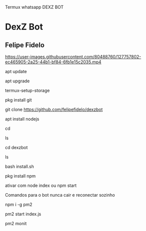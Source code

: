 Termux whatsapp DEXZ BOT

# DexZ Bot 
## Felipe Fidelo 

https://user-images.githubusercontent.com/80488760/127757802-ec465905-2a25-44b1-bf84-6fb1e15c2035.mp4

apt update 

apt upgrade 

termux-setup-storage 

pkg install git

git clone https://github.com/felipefidelo/dexzbot

apt install nodejs 

cd 

ls

cd dexzbot

ls

bash install.sh

pkg install npm 

ativar com node index ou npm start 


Comandos para o bot nunca cair e reconectar sozinho

npm i -g pm2 

pm2 start index.js

pm2 monit
